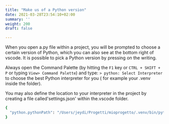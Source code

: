 ```yaml
---
title: "Make us of a Python version"
date: 2021-03-28T23:54:10+02:00
summary: ''
weight: 200
draft: false

---
```

When you open a.py file within a project, you will be prompted to choose a certain version of Python, which you can also see at the bottom right of vscode. It is possible to pick a Python version by pressing on the writing.

Always open the Command Palette (by hitting the `F1` key or `CTRL + SHIFT + P` or typing `View> Command Palette`) and type: `> python: Select Interpreter` to choose the best Python interpreter for you ( for example your .venv inside the folder).

You may also define the location to your interpreter in the project by creating a file called'settings.json' within the.vscode folder.

```bash
{
  "python.pythonPath": "/Users/jeydi/Progetti/mioprogetto/.venv/bin/python"
}
```